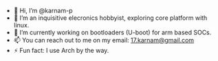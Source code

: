 - 👋 Hi, I’m @karnam-p
- 👀 I’m an inquisitive elecronics hobbyist, exploring core platform with linux.
- 🌱 I’m currently working on bootloaders (U-boot) for arm based SOCs. 
- 📫 You can reach out to me on my email: 17.karnam@gmail.com
- ⚡ Fun fact: I use Arch by the way.
<!---
karnam-p/karnam-p is a ✨ special ✨ repository because its `README.md` (this file) appears on your GitHub profile.
You can click the Preview link to take a look at your changes.
--->
